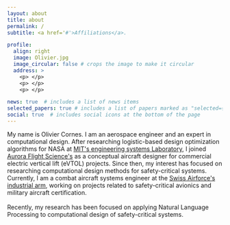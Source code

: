 ```yaml
---
layout: about
title: about
permalink: /
subtitle: <a href='#'>Affiliations</a>.

profile:
  align: right
  image: Olivier.jpg
  image_circular: false # crops the image to make it circular
  address: >
    <p> </p>
    <p> </p>
    <p> </p>

news: true  # includes a list of news items
selected_papers: true # includes a list of papers marked as "selected={true}"
social: true  # includes social icons at the bottom of the page
---
```


My name is Olivier Cornes. I am an aerospace engineer and an expert in computational design.
After researching logistic-based design optimization algorithms for NASA at [MIT's engineering systems Laboratory](https://systems.mit.edu/),
I joined [Aurora Flight Science's](https://www.aurora.aero/) as a conceptual aircraft designer for commercial electric vertical lift (eVTOL) projects.
Since then, my interest has focused on researching computational design methods for safety-critical systems.
Currently, I am a combat aircraft systems engineer at the [Swiss Airforce's industrial arm](https://www.ruag.ch/en/our-competencies/life-cycle-management/air-systems/professional-life-cycle-management-fighter-jets-and-guided-missiles),
working on projects related to safety-critical avionics and military aircraft certification.
<br/>
<br/>
Recently, my research has been focused on applying Natural Language Processing to computational design of safety-critical systems.

<!---
Write your biography here. Tell the world about yourself. Link to your favorite [subreddit](http://reddit.com). You can put a picture in, too. The code is already in, just name your picture `prof_pic.jpg` and put it in the `img/` folder.

Put your address / P.O. box / other info right below your picture. You can also disable any these elements by editing `profile` property of the YAML header of your `_pages/about.md`. Edit `_bibliography/papers.bib` and Jekyll will render your [publications page](/al-folio/publications/) automatically.

Link to your social media connections, too. This theme is set up to use [Font Awesome icons](http://fortawesome.github.io/Font-Awesome/) and [Academicons](https://jpswalsh.github.io/academicons/), like the ones below. Add your Facebook, Twitter, LinkedIn, Google Scholar, or just disable all of them.
-->
